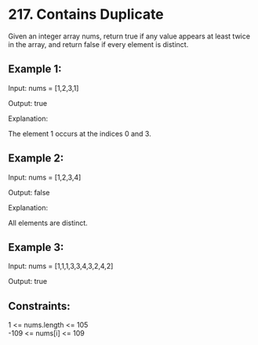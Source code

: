 # 217. Contains Duplicate

Given an integer array nums, return true if any value appears at least twice in the array, and return false if every element is distinct.

## Example 1:

Input: nums = [1,2,3,1]

Output: true

Explanation:

The element 1 occurs at the indices 0 and 3.

## Example 2:

Input: nums = [1,2,3,4]

Output: false

Explanation:

All elements are distinct.

## Example 3:

Input: nums = [1,1,1,3,3,4,3,2,4,2]

Output: true



## Constraints:

1 <= nums.length <= 105  
-109 <= nums[i] <= 109